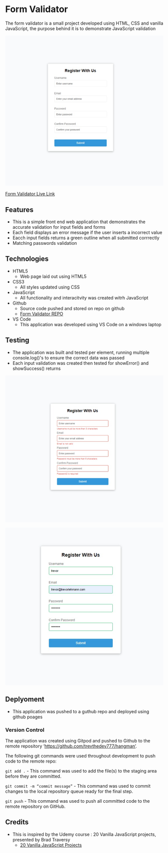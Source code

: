 # Form Validator

The form validator is a small project developed using HTML, CSS and vanilla JavaScript, the purpose behind it is to demonstrate JavaScript validation

![Mock Up](https://github.com/trevthedev777/Form-Validator/blob/master/assets/readmeImages/01_LandingPage.jpg?raw=true)

[Form Validator Live Link](https://trevthedev777.github.io/Form-Validator/)

## Features

-   This is a simple front end web application that demonstrates the accurate validation for input fields and forms
-   Each field displays an error message if the user inserts a incorrect value
-   Eacch input fields returns a green outline when all submitted corrrectly
-   Matching passwords validation

## Technologies

-   HTML5
    -   Web page laid out using HTML5
-   CSS3
    -   All styles updated using CSS
-   JavaScript
    -   All functionality and interacitvity was created witrh JavaScript
-   Github
    -   Source code pushed and stored on repo on github
    -   [Form Validator REPO](https://github.com/trevthedev777/Form-Validator)
-   VS Code
    -   This application was developed using VS Code on a windows laptop

## Testing

-   The application was built and tested per element, running multiple console.log()'s to ensure the correct data was passed
-   Each input validation was created then tested for showError() and showSuccess() returns

![Failed Resgitration](https://github.com/trevthedev777/Form-Validator/blob/master/assets/readmeImages/03_Fail.jpg?raw=true)

![Successful Resgistration](https://github.com/trevthedev777/Form-Validator/blob/master/assets/readmeImages/2_Success.jpg?raw=true)

## Deplyoment

-   This application was pushed to a guthub repo and deployed using github poages

### Version Control

The application was created using Gitpod and pushed to Github to the remote repository ‘https://github.com/trevthedev777/hangman’.

The following git commands were used throughout development to push code to the remote repo:

`git add .` - This command was used to add the file(s) to the staging area before they are committed.

`git commit -m “commit message”` - This command was used to commit changes to the local repository queue ready for the final step.

`git push` - This command was used to push all committed code to the remote repository on GitHub.

## Credits

-   This is inspired by the Udemy course : 20 Vanilla JavaScript projects, presented by Brad Traversy
    -   [20 Vanilla JavaScript Projects](https://www.udemy.com/course/web-projects-with-vanilla-javascript/learn)
